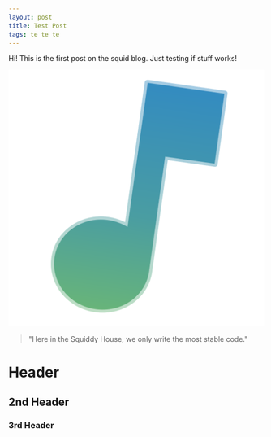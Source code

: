 ```yaml
---
layout: post
title: Test Post
tags: te te te
---
```


Hi! This is the first post on the squid blog. Just testing if stuff works!

![A cute angel](/assets/images/fmplogo.svg)

> "Here in the Squiddy House, we only write the most stable code."

# Header
## 2nd Header
### 3rd Header